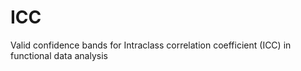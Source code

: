 # ICC
Valid confidence bands for Intraclass correlation coefficient (ICC) in functional data analysis
